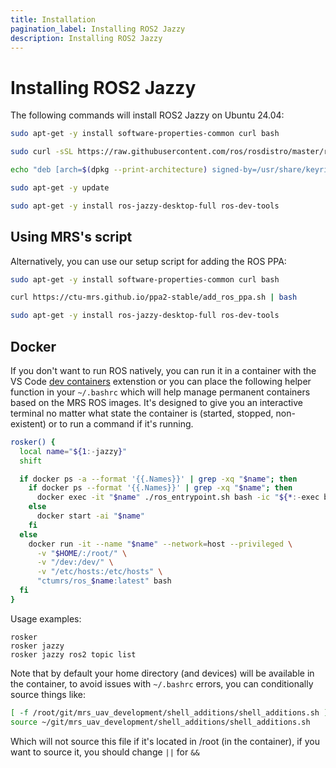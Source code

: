 ```yaml
---
title: Installation
pagination_label: Installing ROS2 Jazzy
description: Installing ROS2 Jazzy
---
```


# Installing ROS2 Jazzy

The following commands will install ROS2 Jazzy on Ubuntu 24.04:
```bash
sudo apt-get -y install software-properties-common curl bash

sudo curl -sSL https://raw.githubusercontent.com/ros/rosdistro/master/ros.key -o /usr/share/keyrings/ros-archive-keyring.gpg

echo "deb [arch=$(dpkg --print-architecture) signed-by=/usr/share/keyrings/ros-archive-keyring.gpg] http://packages.ros.org/ros2/ubuntu $(. /etc/os-release && echo $UBUNTU_CODENAME) main" | sudo tee /etc/apt/sources.list.d/ros2.list > /dev/null

sudo apt-get -y update

sudo apt-get -y install ros-jazzy-desktop-full ros-dev-tools
```

## Using MRS's script

Alternatively, you can use our setup script for adding the ROS PPA:
```bash
sudo apt-get -y install software-properties-common curl bash

curl https://ctu-mrs.github.io/ppa2-stable/add_ros_ppa.sh | bash

sudo apt-get -y install ros-jazzy-desktop-full ros-dev-tools
```

## Docker

If you don't want to run ROS natively, you can run it in a container with the VS Code [dev containers](https://code.visualstudio.com/docs/devcontainers/containers) extenstion or you can place the following helper function in your `~/.bashrc` which will help manage permanent containers based on the MRS ROS images. It's designed to give you an interactive terminal no matter what state the container is (started, stopped, non-existent) or to run a command if it's running.

```bash
rosker() {
  local name="${1:-jazzy}"
  shift

  if docker ps -a --format '{{.Names}}' | grep -xq "$name"; then
    if docker ps --format '{{.Names}}' | grep -xq "$name"; then
      docker exec -it "$name" ./ros_entrypoint.sh bash -ic "${*:-exec bash}"
    else
      docker start -ai "$name"
    fi
  else
    docker run -it --name "$name" --network=host --privileged \
      -v "$HOME/:/root/" \
      -v "/dev:/dev/" \
      -v "/etc/hosts:/etc/hosts" \
      "ctumrs/ros_$name:latest" bash
  fi
}
```

Usage examples:

```
rosker
rosker jazzy
rosker jazzy ros2 topic list
````

Note that by default your home directory (and devices) will be available in the container, to avoid issues with `~/.bashrc` errors, you can conditionally source things like:

```bash
[ -f /root/git/mrs_uav_development/shell_additions/shell_additions.sh ] ||
source ~/git/mrs_uav_development/shell_additions/shell_additions.sh
```

Which will not source this file if it's located in /root (in the container), if you want to source it, you should change `||` for `&&`
